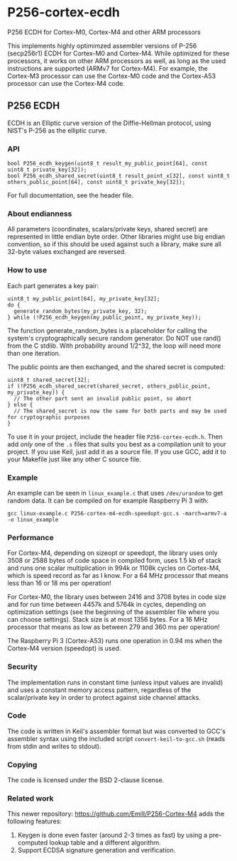 # P256-cortex-ecdh
P256 ECDH for Cortex-M0, Cortex-M4 and other ARM processors

This implements highly optimimzed assembler versions of P-256 (secp256r1) ECDH for Cortex-M0 and Cortex-M4. While optimized for these processors, it works on other ARM processors as well, as long as the used instructions are supported (ARMv7 for Cortex-M4). For example, the Cortex-M3 processor can use the Cortex-M0 code and the Cortex-A53 processor can use the Cortex-M4 code.

## P256 ECDH
ECDH is an Elliptic curve version of the Diffie-Hellman protocol, using NIST's P-256 as the elliptic curve.

### API
```
bool P256_ecdh_keygen(uint8_t result_my_public_point[64], const uint8_t private_key[32]);
bool P256_ecdh_shared_secret(uint8_t result_point_x[32], const uint8_t others_public_point[64], const uint8_t private_key[32]);
```
For full documentation, see the header file.

### About endianness
All parameters (coordinates, scalars/private keys, shared secret) are represented in little endian byte order.
Other libraries might use big endian convention, so if this should be used against such a library, make sure all 32-byte values exchanged are reversed.

### How to use

Each part generates a key pair:
```
uint8_t my_public_point[64], my_private_key[32];
do {
  generate_random_bytes(my_private_key, 32);
} while (!P256_ecdh_keygen(my_public_point, my_private_key));
```
The function generate_random_bytes is a placeholder for calling the system's cryptographically secure random generator. Do NOT use rand() from the C stdlib.
With probability around 1/2^32, the loop will need more than one iteration.

The public points are then exchanged, and the shared secret is computed:
```
uint8_t shared_secret[32];
if (!P256_ecdh_shared_secret(shared_secret, others_public_point, my_private_key)) {
  // The other part sent an invalid public point, so abort
} else {
  // The shared_secret is now the same for both parts and may be used for cryptographic purposes
}
```

To use it in your project, include the header file `P256-cortex-ecdh.h`. Then add _only_ one of the `.s` files that suits you best as a compilation unit to your project. If you use Keil, just add it as a source file. If you use GCC, add it to your Makefile just like any other C source file.

### Example
An example can be seen in `linux_example.c` that uses `/dev/urandom` to get random data. It can be compiled on for example Raspberry Pi 3 with:
```
gcc linux-example.c P256-cortex-m4-ecdh-speedopt-gcc.s -march=armv7-a -o linux_example
```

### Performance
For Cortex-M4, depending on sizeopt or speedopt, the library uses only 3508 or 2588 bytes of code space in compiled form, uses 1.5 kb of stack and runs one scalar multiplication in 994k or 1108k cycles on Cortex-M4, which is speed record as far as I know. For a 64 MHz processor that means less than 16 or 18 ms per operation!

For Cortex-M0, the library uses between 2416 and 3708 bytes in code size and for run time between 4457k and 5764k in cycles, depending on optimization settings (see the beginning of the assembler file where you can choose settings). Stack size is at most 1356 bytes. For a 16 MHz processor that means as low as between 279 and 360 ms per operation!

The Raspberry Pi 3 (Cortex-A53) runs one operation in 0.94 ms when the Cortex-M4 version (speedopt) is used.

### Security
The implementation runs in constant time (unless input values are invalid) and uses a constant memory access pattern, regardless of the scalar/private key in order to protect against side channel attacks.

### Code
The code is written in Keil's assembler format but was converted to GCC's assembler syntax using the included script `convert-keil-to-gcc.sh` (reads from stdin and writes to stdout).

### Copying
The code is licensed under the BSD 2-clause license.

### Related work
This newer repository: https://github.com/Emill/P256-Cortex-M4 adds the following features:
1. Keygen is done even faster (around 2-3 times as fast) by using a pre-computed lookup table and a different algorithm.
2. Support ECDSA signature generation and verification.
